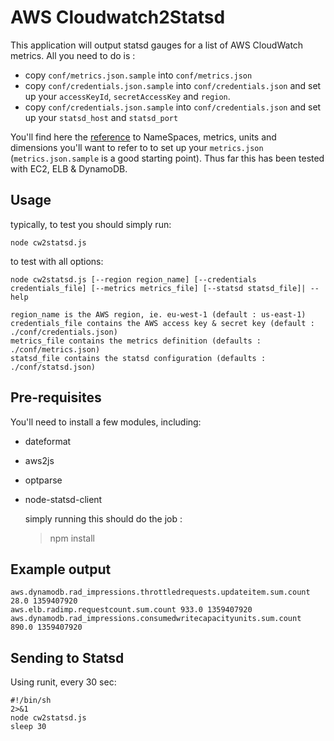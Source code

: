 AWS Cloudwatch2Statsd
==================

This application will output statsd gauges for a list of AWS CloudWatch metrics. All you need to do is :

* copy `conf/metrics.json.sample` into `conf/metrics.json`
* copy `conf/credentials.json.sample` into `conf/credentials.json` and set up your `accessKeyId`, `secretAccessKey` and `region`.
* copy `conf/credentials.json.sample` into `conf/credentials.json` and set up your `statsd_host` and `statsd_port`

You'll find here the [reference](http://docs.aws.amazon.com/AmazonCloudWatch/latest/DeveloperGuide/CW_Support_For_AWS.html "Amazon AWS Cloudwatch reference to NameSpaces, metrics, units and dimensions") to NameSpaces, metrics, units and dimensions you'll want to refer to to set up your `metrics.json` (`metrics.json.sample` is a good starting point). Thus far this has been tested with EC2, ELB & DynamoDB.

Usage
-------------------

typically, to test you should simply run:

	node cw2statsd.js

to test with all options:

	node cw2statsd.js [--region region_name] [--credentials credentials_file] [--metrics metrics_file] [--statsd statsd_file]| --help

	region_name is the AWS region, ie. eu-west-1 (default : us-east-1)
	credentials_file contains the AWS access key & secret key (default : ./conf/credentials.json)
	metrics_file contains the metrics definition (defaults : ./conf/metrics.json)
	statsd_file contains the statsd configuration (defaults : ./conf/statsd.json)

Pre-requisites
--------------
You'll need to install a few modules, including:
* dateformat
* aws2js
* optparse
* node-statsd-client

	simply running this should do the job :
	> npm install


Example output
--------------

	aws.dynamodb.rad_impressions.throttledrequests.updateitem.sum.count 28.0 1359407920
	aws.elb.radimp.requestcount.sum.count 933.0 1359407920
	aws.dynamodb.rad_impressions.consumedwritecapacityunits.sum.count 890.0 1359407920

Sending to Statsd
-------------------

Using runit, every 30 sec:

	#!/bin/sh
	2>&1
	node cw2statsd.js 
	sleep 30
